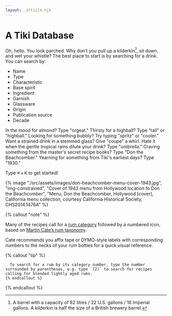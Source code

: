 ```yaml
---
layout: _article.njk
---
```


<!-- markdownlint-disable MD025 -->
# A Tiki Database
<!-- markdownlint-enable MD025 -->

<span class="small-caps">Oh, hello</span>. You look parched. Why don&rsquo;t you pull up a kilderkin[^1], sit down, and wet your whistle? The best place to start is by searching for a drink. You can search by:

[^1]: A barrel with a capacity of 82 litres / 22 U.S. gallons / 18 Imperial gallons. A kilderkin is half the size of a British brewery barrel.

<div class="col-2">

* Name
* Type
* Characteristic
* Base spirit
* Ingredient
* Garnish
* Glassware
* Origin
* Publication source
* Decade

</div>

In the mood for almond? Type "orgeat." Thirsty for a highball? Type "tall" or "highball." Looking for something bubbly? Try typing "spritz" or "cooler." Want a strained drink in a stemmed glass? Give "coupe" a whirl. Hate it when the gentle tropical rains dilute your drink? Type "umbrella." Craving something from the master's secret recipe books? Type "Don the Beachcomber." Yearning for something from Tiki's earliest days? Type "1930."

Type <kbd>⌘</kbd>&#8239;+&#8239;<kbd>K</kbd> to get started!

{% image "./src/assets/images/don-beachcomber-menu-cover-1943.jpg", "img-constrained", "Cover of 1943 menu from Hollywood location fo Don the Beachcomber", "Menu, Don the Beachcomber, Hollywood \[cover\], California menu collection, courtesy California Historical Society, CHS2014.1476A" %}

{% callout "note" %}

  Many of the recipes call for a <a href="/rums" >rum category</a> followed by a numbered icon, based on <a href="https://www.amazon.com/Smugglers-Cove-Exotic-Cocktails-Cult/dp/1607747324/">Martin Cate’s rum taxonomy</a>.

  Cate recommends you affix tape or DYMO-style labels with corresponding numbers to the necks of your rum bottles for a quick visual reference.

  <stack-l>
    {% callout "tip" %}

      To search for a rum by its category number, type the number surrounded by parentheses, e.g. type `(2)` to search for recipes calling for blended lightly aged rums.
    {% endcallout %}
  </stack-l>

{% endcallout %}

